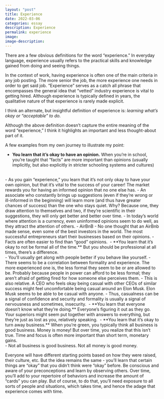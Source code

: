 ```yaml
---
layout: "post"
title: Experience
date: 2022-03-06
categories: essay
description: Experience
permalink: experience
image:
image-description:
---
```


There are a few obvious definitions for the word “experience.” In everyday language, experience usually refers to the practical skills and knowledge gained from doing and seeing things.

In the context of work, having experience is often one of the main criteria in any job posting. The more senior the job, the more experience one needs in order to get said job. “Experience” serves as a catch all phrase that encompasses the general idea that “vetted” industry experience is vital to getting hired. Although experience is typically defined in years, the qualitative nature of that experience is rarely made explicit.

I think an alternate, but insightful definition of experience is: *learning what’s okay or “acceptable” to do.*

Although the above definition doesn’t capture the entire meaning of the word “experience,” I think it highlights an important and less thought-about part of it.

A few examples from my own journey to illustrate my point:

- **You learn that it’s okay to have an opinion.** When you’re in school, you’re taught that “facts” are more important than opinions (usually implicitly, but also explicitly in stricter schooling systems and cultures)
<br>
    - As you gain “experience,” you learn that it’s not only okay to have your own opinion, but that it’s vital to the success of your career! The market rewards you for having an informed opinion that no one else has.
        - An associate who constantly brings up suggestions (even if they’re wrong or ill-informed in the beginning) will learn more (and thus have greater chances of success) than the one who stays quiet. Why? Because one, they draw attention to themselves and two, if they’re scientific in their suggestions, they will only get better and better over time.
        - In today’s world where attention is a currency, even uninformed opinions seem to do well, as they attract the attention of others.
        - AirBnB - No one thought that an AirBnb made sense, even some of the best investors in the world. The most successful entrepreneurs start their businesses based on their opinions.
        - Facts are often easier to find than “good” opinions. 
- **You learn that it’s okay to not be formal all of the time.** But you should be professional at all times, there’s a difference.
<br>
    - You’ll usually get along with people better if you behave like yourself.
    - There seems to be a correlation between formality and experience. The more experienced one is, the less formal they seem to be or are allowed to be. Probably because people in power can afford to be less formal; they aren’t afraid of getting fired for how someone else perceives them.
        - This is also relative. A CEO who feels okay being casual with other CEOs of similar success might feel uncomfortable being casual around an Elon Musk. Elon Musk seems to be able to be casual with anyone.
        - Thus, casualness can be a signal of confidence and security and formality is usually a signal of nervousness and sometimes, insecurity. 
- **You learn that everyone doesn’t know what they’re doing.** Everyone’s figuring it out as they go. Your superiors might seem put together with answers to everything, but they’re just as lost as you, relatively speaking. 
- **You learn that it’s okay to turn away business.** When you’re green, you typically think all business is good business. Money is money! But over time, you realize that this isn’t true. Time and focus is often more important than short term, monetary gains.
<br>
    - Not all business is good business. Not all money is good money.

Everyone will have different starting points based on how they were raised, their culture, etc. But the idea remains the same - you’ll learn that certain things are “okay” that you didn’t think were “okay” before. Be conscious and aware of your preconceptions and learn by observing others. Over time, you’ll add to your repertoire of behaviors and increase the amount of “cards” you can play. But of course, to do that, you’ll need exposure to all sorts of people and situations, which takes time, and hence the adage that experience comes with time.
